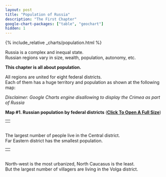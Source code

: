 ```yaml
---
layout: post
title: "Population of Russia"
description: "The First Chapter"
google-chart-packages: ["table", "geochart"]
hidden: 1
---
```

{% include_relative _charts/population.html %}

Russia is a complex and inequal state. <br/>
Russian regions vary in size, wealth, population, autonomy, etc.

**This chapter is all about population.**

All regions are united for eight federal districts. <br/>
Each of them has a huge territory and population as shown at the following map:

*Disclaimer: Google Charts engine disallowing to display the Crimea as part of Russia* <br/>

**Map #1. Russian population by federal districts** (**[Click To Open A Full Size](population-districts-map)**) <br/>

<table width="100%">
    <tr>
        <td>
            <div id="districts_population_geo"/>
        </td>
    </tr>
</table>

<br/>
The largest number of people live in the Central district. <br/>
Far Eastern district has the smallest population. <br/>

<table>
    <tr>
        <td>
            <div id="districts_population_table"/>
        </td>
    </tr>
</table>

<br/>
North-west is the most urbanized, North Caucasus is the least. <br/> 
But the largest number of villagers are living in the Volga district.

